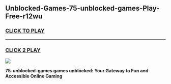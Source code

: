 
## Unblocked-Games-75-unblocked-games-Play-Free-r12wu
<h3>
<a href="https://premium76.site?title=75-unblocked-games&ref=12A">CLICK TO PLAY</a></h3>
<hr>

<h3>
<a href="https://premium76.site?title=75-unblocked-games&ref=12A">CLICK 2 PLAY</a>
  
</h3>

<a href="https://premium76.site?title=75-unblocked-games&ref=12A"><img src="https://clearcache.store/games.png"></a>


**75-unblocked-games games unblocked: Your Gateway to Fun and Accessible Online Gaming**
